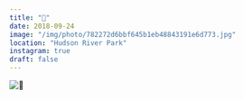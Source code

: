 ```yaml
---
title: "🛫"
date: 2018-09-24
image: "/img/photo/782272d6bbf645b1eb48843191e6d773.jpg"
location: "Hudson River Park"
instagram: true
draft: false
---
```


![🛫](/img/photo/782272d6bbf645b1eb48843191e6d773.jpg)
